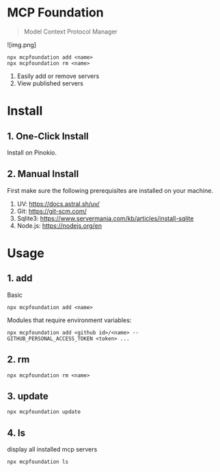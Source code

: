 # MCP Foundation

> Model Context Protocol Manager

![img.png]

```
npx mcpfoundation add <name>
npx mcpfoundation rm <name>
```

1. Easily add or remove servers
2. View published servers


# Install

## 1. One-Click Install

Install on Pinokio.

## 2. Manual Install

First make sure the following prerequisites are installed on your machine.

1. UV: https://docs.astral.sh/uv/
2. Git: https://git-scm.com/
3. Sqlite3: https://www.servermania.com/kb/articles/install-sqlite
4. Node.js: https://nodejs.org/en


# Usage

## 1. add

Basic

```
npx mcpfoundation add <name>
```

Modules that require environment variables:

```
npx mcpfoundation add <github id>/<name> --GITHUB_PERSONAL_ACCESS_TOKEN <token> ...
```

## 2. rm

```
npx mcpfoundation rm <name>
```

## 3. update

```
npx mcpfoundation update
```


## 4. ls

display all installed mcp servers

```
npx mcpfoundation ls
```

